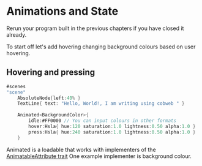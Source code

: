 # Animations and State

Rerun your program built in the previous chapters if you have closed it already.

To start off let's add hovering changing background colours based on user hovering.

## Hovering and pressing

```rs
#scenes
"scene"
    AbsoluteNode{left:40% }
    TextLine{ text: "Hello, World!, I am writing using cobweb " }
    
    Animated<BackgroundColor>{
        idle:#FF0000 // You can input colours in other formats
        hover:Hsla{ hue:120 saturation:1.0 lightness:0.50 alpha:1.0 }
        press:Hsla{ hue:240 saturation:1.0 lightness:0.50 alpha:1.0 }
    }
```

Animated is a loadable that works with implementers of the [AnimatableAttribute trait](https://docs.rs/bevy_cobweb_ui/latest/bevy_cobweb_ui/sickle_ext/trait.AnimatableAttribute.html)
One example implementer is background colour.
